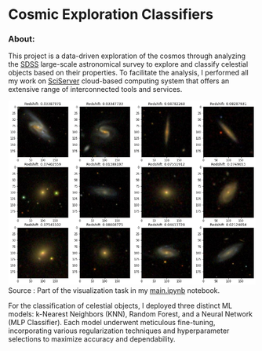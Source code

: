 # Cosmic Exploration Classifiers
### About:
This project is a data-driven exploration of the cosmos through analyzing the [SDSS](https://www.sdss.org/) large-scale astronomical survey to explore and classify celestial objects based on their properties. To facilitate the analysis, I performed all my work on [SciServer](https://apps.sciserver.org/dashboard/) cloud-based computing system that offers an extensive range of interconnected tools and services.

![Alt text](image.png)
Source : Part of the visualization task in my [main.ipynb](main.ipynb) notebook.

For the classification of celestial objects, I deployed three distinct ML models: k-Nearest Neighbors (KNN), Random Forest, and a Neural Network (MLP Classifier). Each model underwent meticulous fine-tuning, incorporating various regularization techniques and hyperparameter selections to maximize accuracy and dependability.

